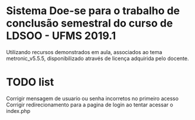 # Sistema Doe-se para o trabalho de conclusão semestral do curso de LDSOO - UFMS 2019.1

Utilizando recursos demonstrados em aula, associados ao tema metronic_v5.5.5, disponibilizado
através de licença adquirida pelo docente.

# TODO list

Corrigir mensagem de usuario ou senha incorretos no primeiro acesso
Corrigir redirecionamento para a pagina de login ao tentar acessar o index.php
